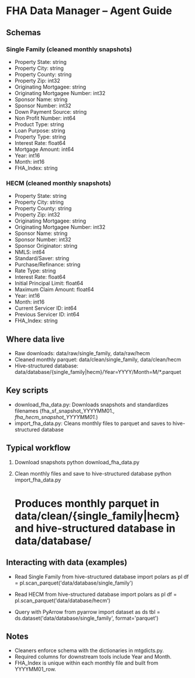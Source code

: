# FHA Data Manager – Agent Guide

## Schemas

### Single Family (cleaned monthly snapshots)
- Property State: string
- Property City: string
- Property County: string
- Property Zip: int32
- Originating Mortgagee: string
- Originating Mortgagee Number: int32
- Sponsor Name: string
- Sponsor Number: int32
- Down Payment Source: string
- Non Profit Number: int64
- Product Type: string
- Loan Purpose: string
- Property Type: string
- Interest Rate: float64
- Mortgage Amount: int64
- Year: int16
- Month: int16
- FHA_Index: string

### HECM (cleaned monthly snapshots)
- Property State: string
- Property City: string
- Property County: string
- Property Zip: int32
- Originating Mortgagee: string
- Originating Mortgagee Number: int32
- Sponsor Name: string
- Sponsor Number: int32
- Sponsor Originator: string
- NMLS: int64
- Standard/Saver: string
- Purchase/Refinance: string
- Rate Type: string
- Interest Rate: float64
- Initial Principal Limit: float64
- Maximum Claim Amount: float64
- Year: int16
- Month: int16
- Current Servicer ID: int64
- Previous Servicer ID: int64
- FHA_Index: string

## Where data live
- Raw downloads: data/raw/single_family, data/raw/hecm
- Cleaned monthly parquet: data/clean/single_family, data/clean/hecm
- Hive-structured database: data/database/{single_family|hecm}/Year=YYYY/Month=M/*.parquet

## Key scripts
- download_fha_data.py: Downloads snapshots and standardizes filenames (fha_sf_snapshot_YYYYMM01.*, fha_hecm_snapshot_YYYYMM01.*)
- import_fha_data.py: Cleans monthly files to parquet and saves to hive-structured database

## Typical workflow
1) Download snapshots
   python download_fha_data.py

2) Clean monthly files and save to hive-structured database
   python import_fha_data.py
   # Produces monthly parquet in data/clean/{single_family|hecm} and hive-structured database in data/database/

## Interacting with data (examples)
- Read Single Family from hive-structured database
   import polars as pl
   df = pl.scan_parquet('data/database/single_family')

- Read HECM from hive-structured database
   import polars as pl
   df = pl.scan_parquet('data/database/hecm')

- Query with PyArrow
   from pyarrow import dataset as ds
   tbl = ds.dataset('data/database/single_family', format='parquet')

## Notes
- Cleaners enforce schema with the dictionaries in mtgdicts.py.
- Required columns for downstream tools include Year and Month.
- FHA_Index is unique within each monthly file and built from YYYYMM01_row.

